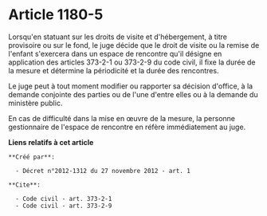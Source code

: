 # Article 1180-5

Lorsqu'en statuant sur les droits de visite et d'hébergement, à titre provisoire ou sur le fond, le juge décide que le droit
de visite ou la remise de l'enfant s'exercera dans un espace de rencontre qu'il désigne en application des articles 373-2-1
ou 373-2-9 du code civil, il fixe la durée de la mesure et détermine la périodicité et la durée des rencontres. 

Le juge peut à tout moment modifier ou rapporter sa décision d'office, à la demande conjointe des parties ou de l'une d'entre
elles ou à la demande du ministère public. 

En cas de difficulté dans la mise en œuvre de la mesure, la personne gestionnaire de l'espace de rencontre en réfère
immédiatement au juge.

**Liens relatifs à cet article**

	**Créé par**:

	  - Décret n°2012-1312 du 27 novembre 2012 - art. 1

	**Cite**:

	  - Code civil - art. 373-2-1
	  - Code civil - art. 373-2-9
